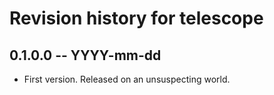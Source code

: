 # Revision history for telescope

## 0.1.0.0 -- YYYY-mm-dd

* First version. Released on an unsuspecting world.
